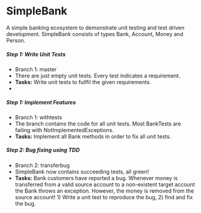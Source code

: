 # SimpleBank
A simple banking ecosystem to demonstrate unit testing and test driven development. SimpleBank consists of types Bank, Account, Money and Person.

##### Step 1: Write Unit Tests
- Branch 1: master
- There are just empty unit tests. Every test indicates a requirement.
- **Tasks:** Write unit tests to fullfil the given requirements.
- 
##### Step 1: Implement Features
- Branch 1: withtests
- The branch contains the code for all unit tests. Most BankTests are failing with NotImplementedExceptions.
- **Tasks:** Implement all Bank methods in order to fix all unit tests.

##### Step 2: Bug fixing using TDD
- Branch 2: transferbug
- SimpleBank now contains succeeding tests, all green!
- **Tasks:** Bank customers have reported a bug. Whenever money is transferred from a valid source account to a non-existent target account the Bank throws an exception. However, the money is removed from the source account! 1) Write a unit test to reproduce the bug, 2) find and fix the bug.